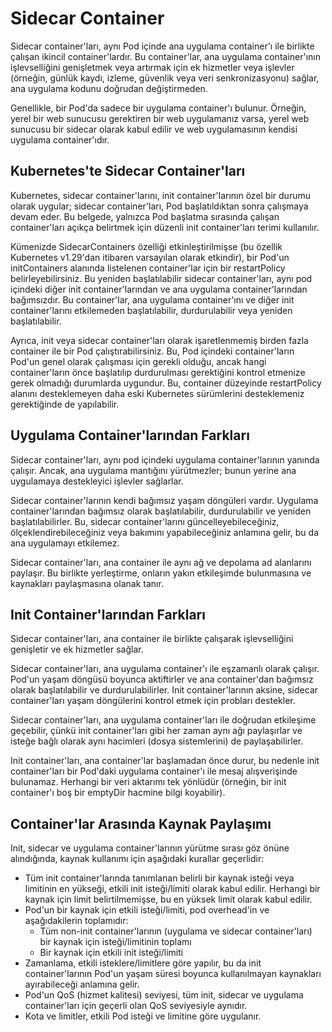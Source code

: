 # Sidecar Container

Sidecar container'ları, aynı Pod içinde ana uygulama container'ı ile birlikte çalışan ikincil container'lardır. Bu container'lar, ana uygulama container'ının işlevselliğini genişletmek veya artırmak için ek hizmetler veya işlevler (örneğin, günlük kaydı, izleme, güvenlik veya veri senkronizasyonu) sağlar, ana uygulama kodunu doğrudan değiştirmeden.

Genellikle, bir Pod'da sadece bir uygulama container'ı bulunur. Örneğin, yerel bir web sunucusu gerektiren bir web uygulamanız varsa, yerel web sunucusu bir sidecar olarak kabul edilir ve web uygulamasının kendisi uygulama container'ıdır.

## Kubernetes'te Sidecar Container'ları

Kubernetes, sidecar container'larını, init container'larının özel bir durumu olarak uygular; sidecar container'ları, Pod başlatıldıktan sonra çalışmaya devam eder. Bu belgede, yalnızca Pod başlatma sırasında çalışan container'ları açıkça belirtmek için düzenli init container'ları terimi kullanılır.

Kümenizde SidecarContainers özelliği etkinleştirilmişse (bu özellik Kubernetes v1.29'dan itibaren varsayılan olarak etkindir), bir Pod'un initContainers alanında listelenen container'lar için bir restartPolicy belirleyebilirsiniz. Bu yeniden başlatılabilir sidecar container'ları, aynı pod içindeki diğer init container'larından ve ana uygulama container'larından bağımsızdır. Bu container'lar, ana uygulama container'ını ve diğer init container'larını etkilemeden başlatılabilir, durdurulabilir veya yeniden başlatılabilir.

Ayrıca, init veya sidecar container'ları olarak işaretlenmemiş birden fazla container ile bir Pod çalıştırabilirsiniz. Bu, Pod içindeki container'ların Pod'un genel olarak çalışması için gerekli olduğu, ancak hangi container'ların önce başlatılıp durdurulması gerektiğini kontrol etmenize gerek olmadığı durumlarda uygundur. Bu, container düzeyinde restartPolicy alanını desteklemeyen daha eski Kubernetes sürümlerini desteklemeniz gerektiğinde de yapılabilir.

## Uygulama Container'larından Farkları

Sidecar container'ları, aynı pod içindeki uygulama container'larının yanında çalışır. Ancak, ana uygulama mantığını yürütmezler; bunun yerine ana uygulamaya destekleyici işlevler sağlarlar.

Sidecar container'larının kendi bağımsız yaşam döngüleri vardır. Uygulama container'larından bağımsız olarak başlatılabilir, durdurulabilir ve yeniden başlatılabilirler. Bu, sidecar container'larını güncelleyebileceğiniz, ölçeklendirebileceğiniz veya bakımını yapabileceğiniz anlamına gelir, bu da ana uygulamayı etkilemez.

Sidecar container'ları, ana container ile aynı ağ ve depolama ad alanlarını paylaşır. Bu birlikte yerleştirme, onların yakın etkileşimde bulunmasına ve kaynakları paylaşmasına olanak tanır.

## Init Container'larından Farkları

Sidecar container'ları, ana container ile birlikte çalışarak işlevselliğini genişletir ve ek hizmetler sağlar.

Sidecar container'ları, ana uygulama container'ı ile eşzamanlı olarak çalışır. Pod'un yaşam döngüsü boyunca aktiftirler ve ana container'dan bağımsız olarak başlatılabilir ve durdurulabilirler. Init container'larının aksine, sidecar container'ları yaşam döngülerini kontrol etmek için probları destekler.

Sidecar container'ları, ana uygulama container'ları ile doğrudan etkileşime geçebilir, çünkü init container'ları gibi her zaman aynı ağı paylaşırlar ve isteğe bağlı olarak aynı hacimleri (dosya sistemlerini) de paylaşabilirler.

Init container'ları, ana container'lar başlamadan önce durur, bu nedenle init container'ları bir Pod'daki uygulama container'ı ile mesaj alışverişinde bulunamaz. Herhangi bir veri aktarımı tek yönlüdür (örneğin, bir init container'ı boş bir emptyDir hacmine bilgi koyabilir).

## Container'lar Arasında Kaynak Paylaşımı

Init, sidecar ve uygulama container'larının yürütme sırası göz önüne alındığında, kaynak kullanımı için aşağıdaki kurallar geçerlidir:

- Tüm init container'larında tanımlanan belirli bir kaynak isteği veya limitinin en yükseği, etkili init isteği/limiti olarak kabul edilir. Herhangi bir kaynak için limit belirtilmemişse, bu en yüksek limit olarak kabul edilir.
- Pod'un bir kaynak için etkili isteği/limiti, pod overhead'in ve aşağıdakilerin toplamıdır:
  - Tüm non-init container'larının (uygulama ve sidecar container'ları) bir kaynak için isteği/limitinin toplamı
  - Bir kaynak için etkili init isteği/limiti
- Zamanlama, etkili isteklere/limitlere göre yapılır, bu da init container'larının Pod'un yaşam süresi boyunca kullanılmayan kaynakları ayırabileceği anlamına gelir.
- Pod'un QoS (hizmet kalitesi) seviyesi, tüm init, sidecar ve uygulama container'ları için geçerli olan QoS seviyesiyle aynıdır.
- Kota ve limitler, etkili Pod isteği ve limitine göre uygulanır.
